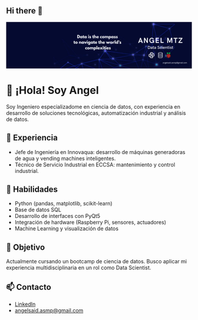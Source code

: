 ## Hi there 👋

![Banner de perfil de GitHub](https://github.com/SaidMtzP/SaidMtzP/blob/main/banner.jpeg?raw=true)

# 👋 ¡Hola! Soy Angel

Soy Ingeniero especializadome en ciencia de datos, con experiencia en desarrollo de soluciones tecnológicas, automatización industrial y análisis de datos.

## 💼 Experiencia
- Jefe de Ingeniería en Innovaqua: desarrollo de máquinas generadoras de agua y vending machines inteligentes.
- Técnico de Servicio Industrial en ECCSA: mantenimiento y control industrial.

## 🧠 Habilidades
- Python (pandas, matplotlib, scikit-learn)
- Base de datos SQL
- Desarrollo de interfaces con PyQt5
- Integración de hardware (Raspberry Pi, sensores, actuadores)
- Machine Learning y visualización de datos

## 🎯 Objetivo
Actualmente cursando un bootcamp de ciencia de datos. Busco aplicar mi experiencia multidisciplinaria en un rol como Data Scientist.

## 📫 Contacto
- [LinkedIn](https://www.linkedin.com/in/angel-said-martínez-presas)
- angelsaid.asmp@gmail.com

<!--
**SaidMtzP/SaidMtzP** is a ✨ _special_ ✨ repository because its `README.md` (this file) appears on your GitHub profile.

Here are some ideas to get you started:

- 🔭 I’m currently working on ...
- 🌱 I’m currently learning ...
- 👯 I’m looking to collaborate on ...
- 🤔 I’m looking for help with ...
- 💬 Ask me about ...
- 📫 How to reach me: ...
- 😄 Pronouns: ...
- ⚡ Fun fact: ...
-->

